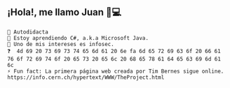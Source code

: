 ## ¡Hola!, me llamo Juan 👋💻
    🔋 Autodidacta
    🎯 Estoy aprendiendo C#, a.k.a Microsoft Java.
    🔐 Uno de mis intereses es infosec.
    ❓  4d 69 20 73 69 73 74 65 6d 61 20 6e fa 6d 65 72 69 63 6f 20 66 61 76 6f 72 69 74 6f 20 65 73 20 65 6c 20 68 65 78 61 64 65 63 69 6d 61 6c
    ⚡ Fun fact: La primera página web creada por Tim Bernes sigue online. https://info.cern.ch/hypertext/WWW/TheProject.html
